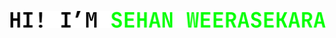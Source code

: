 ![Alt text](https://raw.githubusercontent.com/s3h4n/s3h4n/e921541049c26d3a0e53ee4950ed5b2ca890ff1d/Sample.svg)

<!---
SH3H4N/SH3H4N is a ✨ special ✨ repository because its `README.md` (this file) appears on your GitHub profile.
You can click the Preview link to take a look at your changes.
--->
